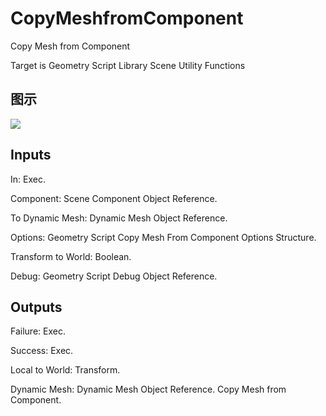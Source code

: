 # CopyMeshfromComponent

Copy Mesh from Component

Target is Geometry Script Library Scene Utility Functions

## 图示

![]($-20221218-19131377.png)

## Inputs

In: Exec.

Component: Scene Component Object Reference.

To Dynamic Mesh: Dynamic Mesh Object Reference.

Options: Geometry Script Copy Mesh From Component Options Structure.

Transform to World: Boolean.

Debug: Geometry Script Debug Object Reference.  

## Outputs

Failure: Exec.

Success: Exec.

Local to World: Transform.

Dynamic Mesh: Dynamic Mesh Object Reference. Copy Mesh from Component.

